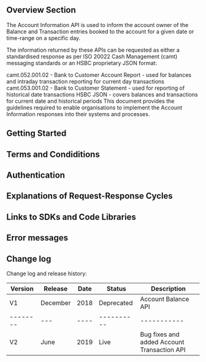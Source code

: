 ## Overview Section

The Account Information API is used to inform the account owner of the Balance and Transaction entries booked to the account for a given date or time-range on a specific day.

The information returned by these APIs can be requested as either a standardised response as per ISO 20022 Cash Management (camt) messaging standards or an HSBC proprietary JSON format:

camt.052.001.02 - Bank to Customer Account Report - used for balances and intraday transaction reporting for current day transactions
camt.053.001.02 - Bank to Customer Statement - used for reporting of historical date transactions
HSBC JSON - covers balances and transactions for current date and historical periods
This document provides the guidelines required to enable organisations to implement the Account Information responses into their systems and processes.


## Getting Started


## Terms and Condiditions


## Authentication



## Explanations of Request-Response Cycles


## Links to SDKs and Code Libraries


## Error messages


## Change log
Change log and release history:

| Version | Release | Date  | Status | Description |
| ------- | --- | --- |------------- | ----------- |
| V1 | December | 2018 |Deprecated | Account Balance API|
|-------- | --- | ---- | ---------- | ----------- |
| V2 | June | 2019 | Live | Bug fixes and added Account Transaction API |

